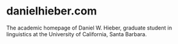 # danielhieber.com
The academic homepage of Daniel W. Hieber, graduate student in linguistics at the University of California, Santa Barbara.
